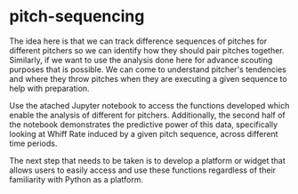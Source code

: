 # pitch-sequencing

The idea here is that we can track difference sequences of pitches for different pitchers so we can identify how they should pair pitches together. Similarly, if we want to use the analysis done here for advance scouting purposes that is possible. We can come to understand pitcher's tendencies and where they throw pitches when they are executing a given sequence to help with preparation.

Use the atached Jupyter notebook to access the functions developed which enable the analysis of different for pitchers. Additionally, the second half of the notebook demonstrates the predictive power of this data, specifically looking at Whiff Rate induced by a given pitch sequence, across different time periods.

The next step that needs to be taken is to develop a platform or widget that allows users to easily access and use these functions regardless of their familiarity with Python as a platform.
